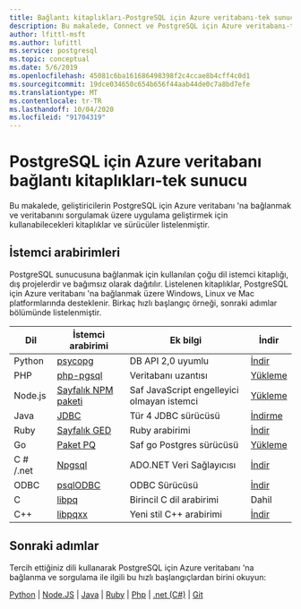 ```yaml
---
title: Bağlantı kitaplıkları-PostgreSQL için Azure veritabanı-tek sunucu
description: Bu makalede, Connect ve PostgreSQL için Azure veritabanı-tek sunucu sorgulama için uygulama kodlayıp kullanabileceğiniz çeşitli kitaplıklar ve sürücüler açıklanır.
author: lfittl-msft
ms.author: lufittl
ms.service: postgresql
ms.topic: conceptual
ms.date: 5/6/2019
ms.openlocfilehash: 45081c6ba161686498398f2c4ccae8b4cff4c0d1
ms.sourcegitcommit: 19dce034650c654b656f44aab44de0c7a8bd7efe
ms.translationtype: MT
ms.contentlocale: tr-TR
ms.lasthandoff: 10/04/2020
ms.locfileid: "91704319"
---
```

# <a name="connection-libraries-for-azure-database-for-postgresql---single-server"></a>PostgreSQL için Azure veritabanı bağlantı kitaplıkları-tek sunucu
Bu makalede, geliştiricilerin PostgreSQL için Azure veritabanı 'na bağlanmak ve veritabanını sorgulamak üzere uygulama geliştirmek için kullanabilecekleri kitaplıklar ve sürücüler listelenmiştir.

## <a name="client-interfaces"></a>İstemci arabirimleri
PostgreSQL sunucusuna bağlanmak için kullanılan çoğu dil istemci kitaplığı, dış projelerdir ve bağımsız olarak dağıtılır. Listelenen kitaplıklar, PostgreSQL için Azure veritabanı 'na bağlanmak üzere Windows, Linux ve Mac platformlarında desteklenir. Birkaç hızlı başlangıç örneği, sonraki adımlar bölümünde listelenmiştir.

| **Dil** | **İstemci arabirimi** | **Ek bilgi** | **İndir** |
|--------------|----------------------------------------------------------------|-------------------------------------|--------------------------------------------------------------------|
| Python | [psycopg](http://initd.org/psycopg/) | DB API 2,0 uyumlu | [İndir](http://initd.org/psycopg/download/) |
| PHP | [php-pgsql](https://secure.php.net/manual/en/book.pgsql.php) | Veritabanı uzantısı | [Yükleme](https://secure.php.net/manual/en/pgsql.installation.php) |
| Node.js | [Sayfalık NPM paketi](https://www.npmjs.com/package/pg) | Saf JavaScript engelleyici olmayan istemci | [Yükleme](https://www.npmjs.com/package/pg) |
| Java | [JDBC](https://jdbc.postgresql.org/) | Tür 4 JDBC sürücüsü | [İndirme](https://jdbc.postgresql.org/download.html)  |
| Ruby | [Sayfalık GED](https://deveiate.org/code/pg/) | Ruby arabirimi | [İndir](https://rubygems.org/downloads/pg-0.20.0.gem) |
| Go | [Paket PQ](https://godoc.org/github.com/lib/pq) | Saf go Postgres sürücüsü | [Yükleme](https://github.com/lib/pq/blob/master/README.md) |
| C \# /.net | [Npgsql](https://www.npgsql.org/) | ADO.NET Veri Sağlayıcısı | [İndir](https://www.microsoft.com/net/) |
| ODBC | [psqlODBC](https://odbc.postgresql.org/) | ODBC Sürücüsü | [İndir](https://www.postgresql.org/ftp/odbc/versions/) |
| C | [libpq](https://www.postgresql.org/docs/9.6/static/libpq.html) | Birincil C dil arabirimi | Dahil |
| C++ | [libpqxx](http://pqxx.org/) | Yeni stil C++ arabirimi | [İndir](http://pqxx.org/download/software/) |

## <a name="next-steps"></a>Sonraki adımlar
Tercih ettiğiniz dili kullanarak PostgreSQL için Azure veritabanı 'na bağlanma ve sorgulama ile ilgili bu hızlı başlangıçlardan birini okuyun:

[Python](./connect-python.md)  |  [Node.JS](./connect-nodejs.md)  |  [Java](./connect-java.md)  |  [Ruby](./connect-ruby.md)  |  [Php](./connect-php.md)  |  [.net (C#)](./connect-csharp.md)  |  [Git](./connect-go.md)
